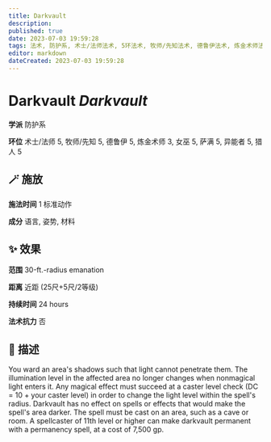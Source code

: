 ```yaml
---
title: Darkvault
description: 
published: true
date: 2023-07-03 19:59:28
tags: 法术, 防护系, 术士/法师法术, 5环法术, 牧师/先知法术, 德鲁伊法术, 炼金术师法术, 3环法术, 女巫法术, 萨满法术, 异能者法术, 猎人法术
editor: markdown
dateCreated: 2023-07-03 19:59:28
---
```


# **Darkvault** *Darkvault*

**学派** 防护系 

**环位** 术士/法师 5, 牧师/先知 5, 德鲁伊 5, 炼金术师 3, 女巫 5, 萨满 5, 异能者 5, 猎人 5

## 🪄 施放

**施法时间** 1 标准动作

**成分** 语言, 姿势, 材料

## ✨ 效果  

**范围** 30-ft.-radius emanation

**距离** 近距 (25尺+5尺/2等级)  

**持续时间** 24 hours 

**法术抗力** 否

## 📖 描述

You ward an area's shadows such that light cannot penetrate them. The illumination level in the affected area no longer changes when nonmagical light enters it. Any magical effect must succeed at a caster level check (DC = 10 + your caster level) in order to change the light level within the spell's radius. Darkvault has no effect on spells or effects that would make the spell's area darker.  The spell must be cast on an area, such as a cave or room. A spellcaster of 11th level or higher can make darkvault permanent with a permanency spell, at a cost of 7,500 gp.
    